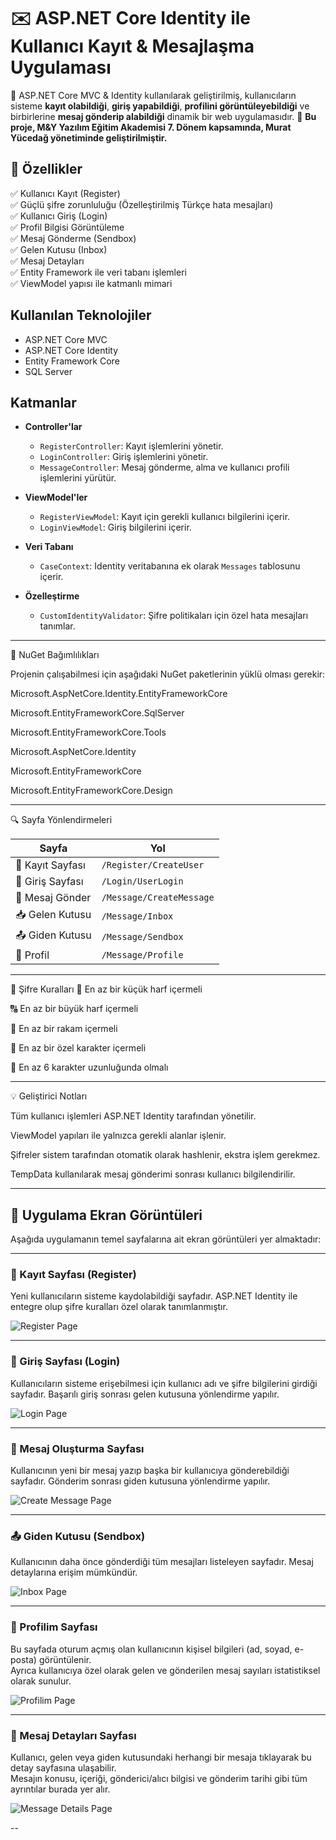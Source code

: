 # ✉️ ASP.NET Core Identity ile Kullanıcı Kayıt & Mesajlaşma Uygulaması

🚀 ASP.NET Core MVC & Identity kullanılarak geliştirilmiş, kullanıcıların sisteme **kayıt olabildiği**, **giriş yapabildiği**, **profilini görüntüleyebildiği** ve birbirlerine **mesaj gönderip alabildiği** dinamik bir web uygulamasıdır.
📌 **Bu proje, M&Y Yazılım Eğitim Akademisi 7. Dönem kapsamında, Murat Yücedağ yönetiminde geliştirilmiştir.**

## 📌 Özellikler

✅ Kullanıcı Kayıt (Register)  
✅ Güçlü şifre zorunluluğu (Özelleştirilmiş Türkçe hata mesajları)  
✅ Kullanıcı Giriş (Login)  
✅ Profil Bilgisi Görüntüleme  
✅ Mesaj Gönderme (Sendbox)  
✅ Gelen Kutusu (Inbox)  
✅ Mesaj Detayları  
✅ Entity Framework ile veri tabanı işlemleri  
✅ ViewModel yapısı ile katmanlı mimari

## Kullanılan Teknolojiler

- ASP.NET Core MVC
- ASP.NET Core Identity
- Entity Framework Core
- SQL Server

## Katmanlar

- **Controller'lar**
  - `RegisterController`: Kayıt işlemlerini yönetir.
  - `LoginController`: Giriş işlemlerini yönetir.
  - `MessageController`: Mesaj gönderme, alma ve kullanıcı profili işlemlerini yürütür.

- **ViewModel'ler**
  - `RegisterViewModel`: Kayıt için gerekli kullanıcı bilgilerini içerir.
  - `LoginViewModel`: Giriş bilgilerini içerir.

- **Veri Tabanı**
  - `CaseContext`: Identity veritabanına ek olarak `Messages` tablosunu içerir.

- **Özelleştirme**
  - `CustomIdentityValidator`: Şifre politikaları için özel hata mesajları tanımlar.

---
📂 NuGet Bağımlılıkları

Projenin çalışabilmesi için aşağıdaki NuGet paketlerinin yüklü olması gerekir:

Microsoft.AspNetCore.Identity.EntityFrameworkCore

Microsoft.EntityFrameworkCore.SqlServer

Microsoft.EntityFrameworkCore.Tools

Microsoft.AspNetCore.Identity

Microsoft.EntityFrameworkCore

Microsoft.EntityFrameworkCore.Design

---

🔍 Sayfa Yönlendirmeleri

| Sayfa            | Yol                      |
| ---------------- | ------------------------ |
| 📝 Kayıt Sayfası | `/Register/CreateUser`   |
| 🔑 Giriş Sayfası | `/Login/UserLogin`       |
| 💌 Mesaj Gönder  | `/Message/CreateMessage` |
| 📥 Gelen Kutusu  | `/Message/Inbox`         |
| 📤 Giden Kutusu  | `/Message/Sendbox`       |
| 🙍 Profil        | `/Message/Profile`       |


---

🔐 Şifre Kuralları
🔡 En az bir küçük harf içermeli

🔠 En az bir büyük harf içermeli

🔢 En az bir rakam içermeli

🔣 En az bir özel karakter içermeli

📏 En az 6 karakter uzunluğunda olmalı


---


💡 Geliştirici Notları

Tüm kullanıcı işlemleri ASP.NET Identity tarafından yönetilir.

ViewModel yapıları ile yalnızca gerekli alanlar işlenir.

Şifreler sistem tarafından otomatik olarak hashlenir, ekstra işlem gerekmez.

TempData kullanılarak mesaj gönderimi sonrası kullanıcı bilgilendirilir.


---

## 📸 Uygulama Ekran Görüntüleri
Aşağıda uygulamanın temel sayfalarına ait ekran görüntüleri yer almaktadır:

---

### 📝 Kayıt Sayfası (Register)

Yeni kullanıcıların sisteme kaydolabildiği sayfadır. ASP.NET Identity ile entegre olup şifre kuralları özel olarak tanımlanmıştır.

![Register Page](https://github.com/user-attachments/assets/40fe8edd-26d8-49eb-ac67-6765978e0031)

---

### 🔐 Giriş Sayfası (Login)

Kullanıcıların sisteme erişebilmesi için kullanıcı adı ve şifre bilgilerini girdiği sayfadır. Başarılı giriş sonrası gelen kutusuna yönlendirme yapılır.

![Login Page](https://github.com/user-attachments/assets/2c0e939d-9480-4bc1-98c9-a4588a5e05f9)

---

### 💌 Mesaj Oluşturma Sayfası

Kullanıcının yeni bir mesaj yazıp başka bir kullanıcıya gönderebildiği sayfadır. Gönderim sonrası giden kutusuna yönlendirme yapılır.

![Create Message Page](https://github.com/user-attachments/assets/64cb5688-8aee-4a23-a0b6-d4ae527f8508)

---

### 📤 Giden Kutusu (Sendbox)

Kullanıcının daha önce gönderdiği tüm mesajları listeleyen sayfadır. Mesaj detaylarına erişim mümkündür.

![Inbox Page](https://github.com/user-attachments/assets/f3d2d362-3c89-4814-b33e-335b670f33b9)

---

### 👤 Profilim Sayfası

Bu sayfada oturum açmış olan kullanıcının kişisel bilgileri (ad, soyad, e-posta) görüntülenir.  
Ayrıca kullanıcıya özel olarak gelen ve gönderilen mesaj sayıları istatistiksel olarak sunulur.

![Profilim Page](https://github.com/user-attachments/assets/d5cf0def-32c6-44e2-90b3-ae592ad802b7)

---

### 📄 Mesaj Detayları Sayfası

Kullanıcı, gelen veya giden kutusundaki herhangi bir mesaja tıklayarak bu detay sayfasına ulaşabilir.  
Mesajın konusu, içeriği, gönderici/alıcı bilgisi ve gönderim tarihi gibi tüm ayrıntılar burada yer alır.

![Message Details Page](https://github.com/user-attachments/assets/f6373da5-3d5c-4c4b-abf1-21edc671c65a)

--
